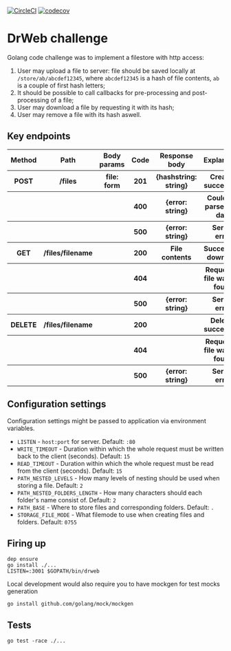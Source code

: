 [![CircleCI](https://circleci.com/gh/twonegatives/drweb_challenge.svg?style=svg)](https://circleci.com/gh/twonegatives/drweb_challenge)
[![codecov](https://codecov.io/gh/twonegatives/drweb_challenge/branch/master/graph/badge.svg)](https://codecov.io/gh/twonegatives/drweb_challenge)

# DrWeb challenge

Golang code challenge was to implement a filestore with http access:

1. User may upload a file to server: file should be saved locally at `/store/ab/abcdef12345`, where `abcdef12345` is a hash of file contents, `ab` is a couple of first hash letters;
2. It should be possible to call callbacks for pre-processing and post-processing of a file;
3. User may download a file by requesting it with its hash;
4. User may remove a file with its hash aswell.

## Key endpoints

<table>
  <thead>
    <tr>
      <th>Method</th>
      <th>Path</th>
      <th>Body params</th>
      <th>Code</th>
      <th>Response body</th>
      <th>Explanation</th>
    </tr>
  </thead>
  <tbody>
    <tr>
      <th>POST</th>
      <th>/files</th>
      <th>file: form</th>
      <th>201</th>
      <th>{hashstring: string}</th>
      <th>Created succesfully</th>
    </tr>
    <tr>
      <th></th>
      <th></th>
      <th></th>
      <th>400</th>
      <th>{error: string}</th>
      <th>Could not parse form data</th>
    </tr>
    <tr>
      <th></th>
      <th></th>
      <th></th>
      <th>500</th>
      <th>{error: string}</th>
      <th>Server error</th>
    </tr>
    <tr>
      <th>GET</th>
      <th>/files/filename</th>
      <th></th>
      <th>200</th>
      <th>File contents</th>
      <th>Successfull download</th>
    </tr>
    <tr>
      <th></th>
      <th></th>
      <th></th>
      <th>404</th>
      <th></th>
      <th>Requested file was not found</th>
    </tr>
    <tr>
      <th></th>
      <th></th>
      <th></th>
      <th>500</th>
      <th>{error: string}</th>
      <th>Server error</th>
    </tr>
    <tr>
      <th>DELETE</th>
      <th>/files/filename</th>
      <th></th>
      <th>200</th>
      <th></th>
      <th>Deleted succesfully</th>
    </tr>
    <tr>
      <th></th>
      <th></th>
      <th></th>
      <th>404</th>
      <th></th>
      <th>Requested file was not found</th>
    </tr>
    <tr>
      <th></th>
      <th></th>
      <th></th>
      <th>500</th>
      <th>{error: string}</th>
      <th>Server error</th>
    </tr>
  </tbody>
</table>

## Configuration settings

Configuration settings might be passed to application via environment variables.

* `LISTEN` - `host:port` for server. Default: `:80`
* `WRITE_TIMEOUT` - Duration within which the whole request must be written back to the client (seconds). Default: `15`
* `READ_TIMEOUT` - Duration within which the whole request must be read from the client (seconds). Default: `15`
* `PATH_NESTED_LEVELS` - How many levels of nesting should be used when storing a file. Default: `2`
* `PATH_NESTED_FOLDERS_LENGTH` - How many characters should each folder's name consist of. Default: `2`
* `PATH_BASE` - Where to store files and corresponding folders. Default: `.`
* `STORAGE_FILE_MODE` - What filemode to use when creating files and folders. Default: `0755`

## Firing up

```
dep ensure
go install ./...
LISTEN=:3001 $GOPATH/bin/drweb
```

Local development would also require you to have mockgen for test mocks generation
```
go install github.com/golang/mock/mockgen
```

## Tests

```
go test -race ./...
```
